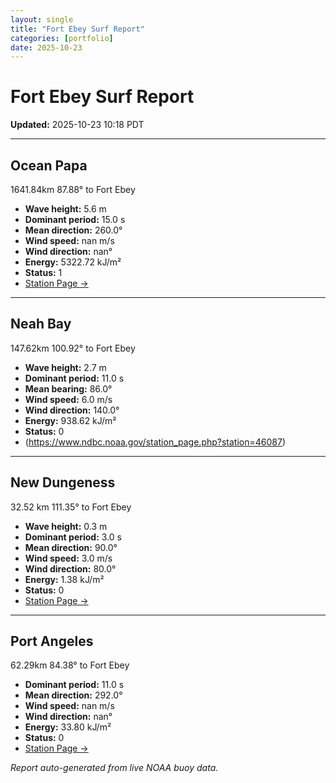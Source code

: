 ```yaml
---
layout: single
title: "Fort Ebey Surf Report"
categories: [portfolio]
date: 2025-10-23
---
```


# Fort Ebey Surf Report
**Updated:** 2025-10-23 10:18 PDT

---

## Ocean Papa 
1641.84km 87.88° to Fort Ebey
- **Wave height:** 5.6 m  
- **Dominant period:** 15.0 s  
- **Mean direction:** 260.0°  
- **Wind speed:** nan m/s  
- **Wind direction:** nan°  
- **Energy:** 5322.72 kJ/m²  
- **Status:** 1  
- [Station Page →](https://www.ndbc.noaa.gov/station_page.php?station=46246)

---

## Neah Bay 
147.62km 100.92° to Fort Ebey

- **Wave height:** 2.7 m  
- **Dominant period:** 11.0 s  
- **Mean bearing:** 86.0°  
- **Wind speed:** 6.0 m/s  
- **Wind direction:** 140.0°  
- **Energy:** 938.62 kJ/m²  
- **Status:** 0  
- (https://www.ndbc.noaa.gov/station_page.php?station=46087)

---

## New Dungeness 
32.52 km 111.35° to Fort Ebey 

- **Wave height:** 0.3 m  
- **Dominant period:** 3.0 s  
- **Mean direction:** 90.0°  
- **Wind speed:** 3.0 m/s  
- **Wind direction:** 80.0°  
- **Energy:** 1.38 kJ/m²  
- **Status:** 0  
- [Station Page →](https://www.ndbc.noaa.gov/station_page.php?station=46088)

---

## Port Angeles 
62.29km 84.38° to Fort Ebey 
- **Dominant period:** 11.0 s  
- **Mean direction:** 292.0°  
- **Wind speed:** nan m/s  
- **Wind direction:** nan°  
- **Energy:** 33.80 kJ/m²  
- **Status:** 0  
- [Station Page →](https://www.ndbc.noaa.gov/station_page.php?station=46267)

*Report auto-generated from live NOAA buoy data.*
